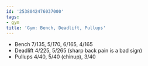 ```yaml
---
id: '2538042476037000'
tags:
- gym
title: 'Gym: Bench, Deadlift, Pullups'
---
```


- Bench 7/135, 5/170, 6/165, 4/165
- Deadlift 4/225, 5/265 (sharp back pain is a bad sign)
- Pullups 4/40, 5/40 (chinup), 3/40
